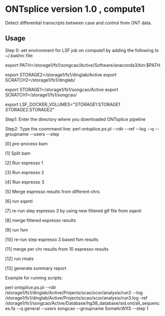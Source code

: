 # ONTsplice version 1.0 , compute1 #

Detect differential transcripts between case and control from ONT data. 

## Usage ##

Step 0: set environment for LSF job on compute1 by adding the following to ~/.bashrc file: 

export PATH=/storage1/fs1/songcao/Active/Software/anaconda3/bin:$PATH

export STORAGE2=/storage1/fs1/dinglab/Active
export SCRATCH2=/storage1/fs1/dinglab/

export STORAGE1=/storage1/fs1/songcao/Active
export SCRATCH1=/storage1/fs1/songcao/

export LSF_DOCKER_VOLUMES="$STORAGE1:$STORAGE1 $STORAGE2:$STORAGE2"

Step1: Enter the directory where you downloaded ONTsplice pipeline 

Step2: Type the coommand line: perl ontsplice.ps.pl  --rdir --ref --log --q --groupname --users --step

[0] pre-process bam

[1] Split bam

[2]  Run espresso 1

[3]  Run espresso 2

[4]  Run espresso 3

[5]  Merge espresso results from different chrs

[6]  run sqanti

[7]  re-run step espresso 3 by using new filtered gtf file from sqanti

[8]  merge filtered espresso results

[9]  run fsm 

[10]  re-run step espresso 3 based fsm results

[11]  merge per chr results from 10 espresso results

[12] run rmats

[13] generate summary report


Example for running scripts:

perl ontsplice.ps.pl --rdir /storage1/fs1/dinglab/Active/Projects/scao/scor/analysis/run3 --log  /storage1/fs1/dinglab/Active/Projects/scao/scor/analysis/run3.log -ref /storage1/fs1/songcao/Active/Database/hg38_database/sid.ont/all_sequences.fa --q general --users songcao --groupname SomaticWXS --step 1

